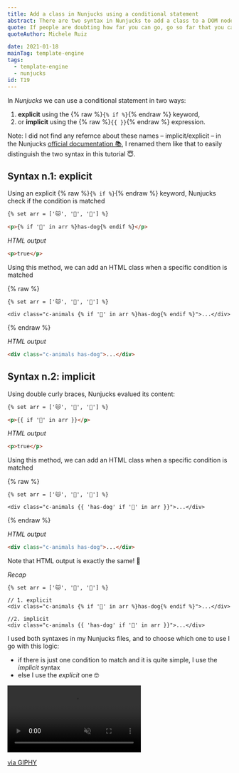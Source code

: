```yaml
---
title: Add a class in Nunjucks using a conditional statement
abstract: There are two syntax in Nunjucks to add a class to a DOM node
quote: If people are doubting how far you can go, go so far that you can't hear them anymore
quoteAuthor: Michele Ruiz

date: 2021-01-18
mainTag: template-engine
tags:
  - template-engine
  - nunjucks
id: T19
---
```


In _Nunjucks_ we can use a conditional statement in two ways:
1. **explicit** using the {% raw %}`{% if %}`{% endraw %} keyword,
2. or **implicit** using the {% raw %}`{{ }}`{% endraw %} expression.

Note: I did not find any refernce about these names – implicit/explicit – in the Nunjucks [official documentation 📚](https://mozilla.github.io/nunjucks/templating.html#if
), I renamed them like that to easily distinguish the two syntax in this tutorial 😇.

## Syntax n.1: explicit

Using an explicit {% raw %}`{% if %}`{% endraw %} keyword, Nunjucks check if the condition is matched

```html
{% set arr = ['🐱', '🐶', '🐺'] %}

<p>{% if '🐶' in arr %}has-dog{% endif %}</p>
```

_HTML output_

```html
<p>true</p>
```

Using this method, we can add an HTML class when a specific condition is matched

{% raw %}
  ```twig
  {% set arr = ['🐱', '🐶', '🐺'] %}

  <div class="c-animals {% if '🐶' in arr %}has-dog{% endif %}">...</div>
  ```
{% endraw %}

_HTML output_

```html
<div class="c-animals has-dog">...</div>
```

## Syntax n.2: implicit

Using double curly braces, Nunjucks evalued its content:

```html
{% set arr = ['🐱', '🐶', '🐺'] %}

<p>{{ if '🐶' in arr }}</p>
```

_HTML output_

```html
<p>true</p>
```

Using this method, we can add an HTML class when a specific condition is matched

{% raw %}
  ```twig
  {% set arr = ['🐱', '🐶', '🐺'] %}

  <div class="c-animals {{ 'has-dog' if '🐶' in arr }}">...</div>
  ```
{% endraw %}

_HTML output_

```html
<div class="c-animals has-dog">...</div>
```

Note that HTML output is exactly the same! 🚀

_Recap_

```twig
{% set arr = ['🐱', '🐶', '🐺'] %}

// 1. explicit
<div class="c-animals {% if '🐶' in arr %}has-dog{% endif %}">...</div>

//2. implicit
<div class="c-animals {{ 'has-dog' if '🐶' in arr }}">...</div>
```

I used both syntaxes in my Nunjucks files, and to choose which one to use I go with this logic:

- if there is just one condition to match and it is quite simple, I use the _implicit_ syntax
- else I use the _explicit_ one 🤓

<div class="s-giphy s-giphy--small-d">
  <video autoplay loop muted playsinline>
    <source src="https://i.giphy.com/media/2SYc7mttUnWWaqvWz8/giphy.mp4" type="video/mp4">
  </video>
  <p><a href="https://media.giphy.com/media/2SYc7mttUnWWaqvWz8/giphy.mp4">via GIPHY</a></p>
</div>
